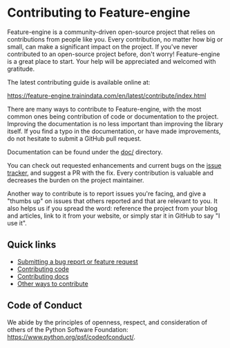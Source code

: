 Contributing to Feature-engine
==============================

Feature-engine is a community-driven open-source project that relies on contributions from 
people like you. Every contribution, no matter how big or small, can make a significant 
impact on the project. If you've never contributed to an open-source project before, don't 
worry! Feature-engine is a great place to start. Your help will be appreciated and welcomed 
with gratitude.

The latest contributing guide is available online at:

https://feature-engine.trainindata.com/en/latest/contribute/index.html

There are many ways to contribute to Feature-engine, with the most common ones
being contribution of code or documentation to the project. Improving the
documentation is no less important than improving the library itself. If you
find a typo in the documentation, or have made improvements, do not hesitate to
submit a GitHub pull request.

Documentation can be found under the
[doc/](https://github.com/feature-engine/feature_engine/tree/main/docs) directory.

You can check out requested enhancements and current bugs on the
[issue tracker](https://github.com/feature-engine/feature_engine/issues),
and suggest a PR with the fix. Every contribution is valuable and decreases the burden 
on the project maintainer.

Another way to contribute is to report issues you're facing, and give a "thumbs
up" on issues that others reported and that are relevant to you. It also helps
us if you spread the word: reference the project from your blog and articles,
link to it from your website, or simply star it in GitHub to say "I use it".

Quick links
-----------

* [Submitting a bug report or feature request](https://github.com/feature-engine/feature_engine/issues)
* [Contributing code](https://feature-engine.trainindata.com/en/latest/contribute/contribute_code.html)
* [Contributing docs](https://feature-engine.trainindata.com/en/latest/contribute/contribute_docs.html)
* [Other ways to contribute](https://feature-engine.trainindata.com/en/latest/contribute/contribute_other.html)

Code of Conduct
---------------

We abide by the principles of openness, respect, and consideration of others
of the Python Software Foundation: https://www.python.org/psf/codeofconduct/.